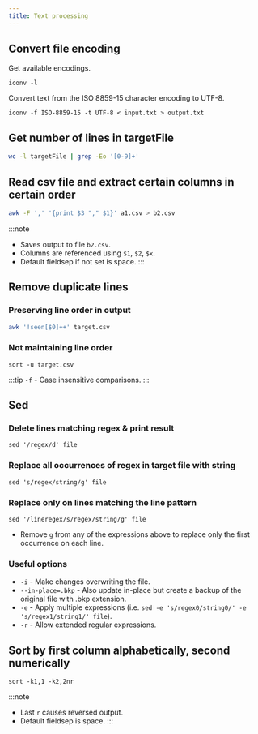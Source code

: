```yaml
---
title: Text processing
---
```


## Convert file encoding

Get available encodings.

```
iconv -l
```

Convert text from the ISO 8859-15 character encoding to UTF-8.

```
iconv -f ISO-8859-15 -t UTF-8 < input.txt > output.txt
```

## Get number of lines in targetFile

```bash
wc -l targetFile | grep -Eo '[0-9]+'
```

## Read csv file and extract certain columns in certain order

```bash
awk -F ',' '{print $3 "," $1}' a1.csv > b2.csv
```

:::note
- Saves output to file `b2.csv`.
- Columns are referenced using `$1`, `$2`, `$x`.
- Default fieldsep if not set is space.
:::

## Remove duplicate lines

### Preserving line order in output

```bash
awk '!seen[$0]++' target.csv
```

### Not maintaining line order

```
sort -u target.csv
```

:::tip
`-f` - Case insensitive comparisons.
:::

## Sed

### Delete lines matching regex & print result

```
sed '/regex/d' file
```

### Replace all occurrences of regex in target file with string

```
sed 's/regex/string/g' file
```

### Replace only on lines matching the line pattern

```
sed '/lineregex/s/regex/string/g' file
```

- Remove `g` from any of the expressions above to replace only the first occurrence on each line.

### Useful options

- `-i` - Make changes overwriting the file.
- `--in-place=.bkp` - Also update in-place but create a backup of the original file with .bkp extension.
- `-e` - Apply multiple expressions (i.e. `sed -e 's/regex0/string0/' -e 's/regex1/string1/' file`).
- `-r` - Allow extended regular expressions.

## Sort by first column alphabetically, second numerically

```
sort -k1,1 -k2,2nr
```

:::note
- Last `r` causes reversed output.
- Default fieldsep is space.
:::
